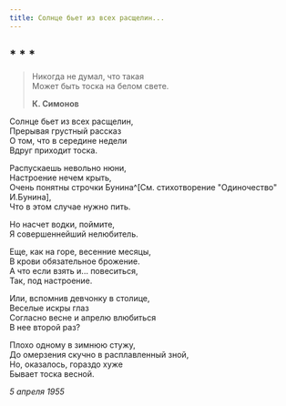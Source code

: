 ```yaml
---
title: Солнце бьет из всех расщелин...
---
```

## * * *

> Никогда не думал, что такая\
> Может быть тоска на белом свете.
>
> **К. Симонов**

Солнце бьет из всех расщелин,\
Прерывая грустный рассказ\
О том, что в середине недели\
Вдруг приходит тоска.

Распускаешь невольно нюни,\
Настроение нечем крыть,\
Очень понятны строчки Бунина^[См. стихотворение "Одиночество" И.Бунина],\
Что в этом случае нужно пить.

Но насчет водки, поймите,\
Я совершеннейший нелюбитель.

Еще, как на горе, весенние месяцы,\
В крови обязательное брожение.\
А что если взять и... повеситься,\
Так, под настроение.

Или, вспомнив девчонку в столице,\
Веселые искры глаз\
Согласно весне и апрелю влюбиться\
В нее второй раз?

Плохо одному в зимнюю стужу,\
До омерзения скучно в расплавленный зной,\
Но, оказалось, гораздо хуже\
Бывает тоска весной.

*5 апреля 1955*
